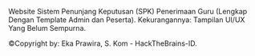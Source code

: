 Website Sistem Penunjang Keputusan (SPK) Penerimaan Guru (Lengkap Dengan Template Admin dan Peserta).
Kekurangannya: Tampilan UI/UX Yang Belum Sempurna.

©Copyright by: Eka Prawira, S. Kom - HackTheBrains-ID.
